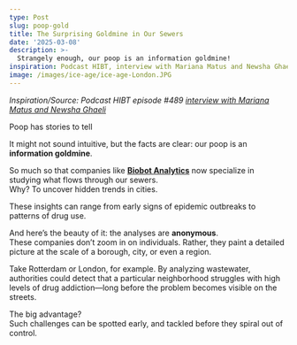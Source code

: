 ```yaml
---
type: Post
slug: poop-gold
title: The Surprising Goldmine in Our Sewers
date: '2025-03-08'
description: >-
  Strangely enough, our poop is an information goldmine!
inspiration: Podcast HIBT, interview with Mariana Matus and Newsha Ghaeli
image: /images/ice-age/ice-age-London.JPG
---
```


*Inspiration/Source: Podcast HIBT episode #489 [interview with Mariana Matus and Newsha Ghaeli](https://wondery.com/shows/how-i-built-this/episode/10386-hibt-lab-biobot-analytics-mariana-matus-and-newsha-ghaeli/)*

Poop has stories to tell

It might not sound intuitive, but the facts are clear: our poop is an **information goldmine**.  

So much so that companies like [**Biobot Analytics**](https://biobot.io/) now specialize in studying what flows through our sewers.  
Why? To uncover hidden trends in cities.  

These insights can range from early signs of epidemic outbreaks to patterns of drug use.  

And here’s the beauty of it: the analyses are **anonymous**.  
These companies don’t zoom in on individuals. Rather, they paint a detailed picture at the scale of a borough, city, or even a region.  

Take Rotterdam or London, for example. By analyzing wastewater, authorities could detect that a particular neighborhood struggles with high levels of drug addiction—long before the problem becomes visible on the streets.  

The big advantage?  
Such challenges can be spotted early, and tackled before they spiral out of control.  
